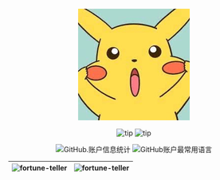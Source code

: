 

<div align="center">
<p align="center">
<img src="imgs/pikaqiu.jpeg" alt="tip">
</p>
<p>
    <img src="https://badgen.net/badge/坚持/输入/orange?icon=bitcoin-lightning" alt="tip">
    <img src="https://badgen.net/badge/持续/输出/green?icon=github" alt="tip">
</p>
    <img src="https://github-stats.ubrong.com/api?username=XiDlilA&show_icons=true&theme=tokyonight" alt="GitHub.账户信息统计">
    <img src="https://github-stats.ubrong.com/api/top-langs/?username=XiDlilA&layout=compact&theme=tokyonight" alt="GitHub账户最常用语言">
</div>

| ![fortune-teller](https://github-stats.ubrong.com/api/pin/?username=XiDlilA&repo=fortune-tellers&theme=dark) | ![fortune-teller](https://github-stats.ubrong.com/api/pin/?username=XiDlilA&repo=baidu-map-api&theme=dark) |
|---|---|

<!--
**XiDlilA/XiDlilA** is a ✨ _special_ ✨ repository because its `README.md` (this file) appears on your GitHub profile.

Here are some ideas to get you started:

- 🔭 I’m currently working on ...
- 🌱 I’m currently learning ...
- 👯 I’m looking to collaborate on ...
- 🤔 I’m looking for help with ...
- 💬 Ask me about ...
- 📫 How to reach me: ...
- 😄 Pronouns: ...
- ⚡ Fun fact: ...
-->
